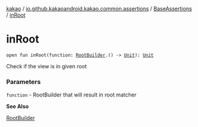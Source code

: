 [kakao](../../index.md) / [io.github.kakaoandroid.kakao.common.assertions](../index.md) / [BaseAssertions](index.md) / [inRoot](./in-root.md)

# inRoot

`open fun inRoot(function: `[`RootBuilder`](../../io.github.kakaoandroid.kakao.common.builders/-root-builder/index.md)`.() -> `[`Unit`](https://kotlinlang.org/api/latest/jvm/stdlib/kotlin/-unit/index.html)`): `[`Unit`](https://kotlinlang.org/api/latest/jvm/stdlib/kotlin/-unit/index.html)

Check if the view is in given root

### Parameters

`function` - RootBuilder that will result in root matcher

**See Also**

[RootBuilder](../../io.github.kakaoandroid.kakao.common.builders/-root-builder/index.md)

